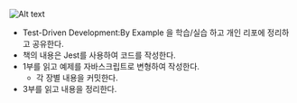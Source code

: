 ![Alt text](http://image.yes24.com/momo/TopCate344/MidCate002/34310491.jpg)

- Test-Driven Development:By Example 을 학습/실습 하고 개인 리포에 정리하고 공유한다.
- 책의 내용은 Jest를 사용하여 코드를 작성한다.
- 1부를 읽고 예제를 자바스크립트로 변형하여 작성한다.
    - 각 장별 내용을 커밋한다.
- 3부를 읽고 내용을 정리한다.
